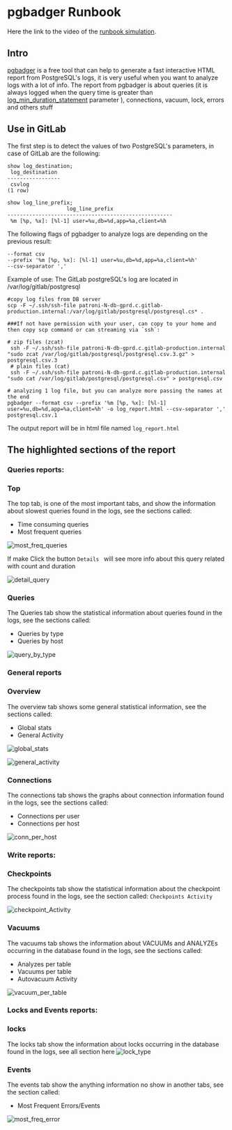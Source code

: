 # pgbadger Runbook

Here the link to the video of the [runbook simulation](https://youtu.be/yUwaWMUJyS4).

## Intro
[pgbadger](https://github.com/darold/pgbadger) is a free  tool that can help to generate a fast interactive HTML report from PostgreSQL's logs, it is very useful when you want to analyze logs with a lot of info.
The report from pgbadger is about queries (it is always logged when the query time is greater than [log_min_duration_statement](https://postgresqlco.nf/en/doc/param/log_min_duration_statement/) parameter ), connections, vacuum, lock,  errors and others stuff


## Use in GitLab

The first step is to detect the values of two PostgreSQL's parameters, in case of GitLab are the following:

```
show log_destination;
 log_destination
-----------------
 csvlog
(1 row)

show log_line_prefix;
                   log_line_prefix
-----------------------------------------------------
 %m [%p, %x]: [%l-1] user=%u,db=%d,app=%a,client=%h

```

The following flags of pgbadger to analyze logs are depending on the previous result:

```
--format csv
--prefix '%m [%p, %x]: [%l-1] user=%u,db=%d,app=%a,client=%h'
--csv-separator ','
```

Example of use:
The GitLab postgreSQL's log are located in /var/log/gitlab/postgresql

```
#copy log files from DB server
scp -F ~/.ssh/ssh-file patroni-N-db-gprd.c.gitlab-production.internal:/var/log/gitlab/postgresql/postgresql.cs* .

###If not have permission with your user, can copy to your home and then copy scp command or can streaming via `ssh`:

# zip files (zcat)
 ssh -F ~/.ssh/ssh-file patroni-N-db-gprd.c.gitlab-production.internal "sudo zcat /var/log/gitlab/postgresql/postgresql.csv.3.gz" > postgresql.csv.3
 # plain files (cat)
 ssh -F ~/.ssh/ssh-file patroni-N-db-gprd.c.gitlab-production.internal "sudo cat /var/log/gitlab/postgresql/postgresql.csv" > postgresql.csv

# analyzing 1 log file, but you can analyze more passing the names at the end
pgbadger --format csv --prefix '%m [%p, %x]: [%l-1] user=%u,db=%d,app=%a,client=%h' -o log_report.html --csv-separator ',' postgresql.csv.1

```

The output report will be in html file named `log_report.html`

## The highlighted sections of the report



###  **Queries reports:**

 ### Top
 The top tab, is one of the most important tabs, and  show the information about slowest queries  found in the logs, see the sections called:
  * Time consuming queries
  * Most frequent queries

![most_freq_queries](img/most_freq_queries.png)

If make Click the button `Details ` will see more info about this query related with count and duration

![detail_query](img/detail_query.png)

 ### Queries
 The Queries tab show the statistical information about queries found in the logs, see the sections called:
  * Queries by type
  * Queries by host

![query_by_type](img/query_by_type.png)

### **General reports**

### Overview
The overview tab shows some general statistical information, see the sections called:

* Global stats
* General Activity

![global_stats](img/global_stats.png)

![general_activity](img/general_activity.png)

### Connections
The connections tab shows the graphs about connection information found in the logs, see the sections called:
* Connections per user
* Connections per host

![conn_per_host](img/conn_per_host.png)


###  **Write reports:**

### Checkpoints
 The checkpoints tab show the statistical information about the checkpoint process found in the logs, see the section called:
  `Checkpoints Activity`

![checkpoint_Activity](img/checkpoint_Activity.png)



 ### Vacuums
 The vacuums tab shows the information about VACUUMs and ANALYZEs occurring in the database found in the logs, see the sections called:
  * Analyzes per table
  * Vacuums per table
  * Autovacuum Activity

![vacuum_per_table](img/vacuum_per_table.png)


###  **Locks and Events reports:**

 ### locks
 The locks tab show the information about locks occurring in the database found in the logs, see all section here
![lock_type](img/lock_type.png)


 ### Events
 The events tab show the anything information no show in another tabs, see the section called:
  *  Most Frequent Errors/Events

![most_freq_error](img/most_freq_error.png)
